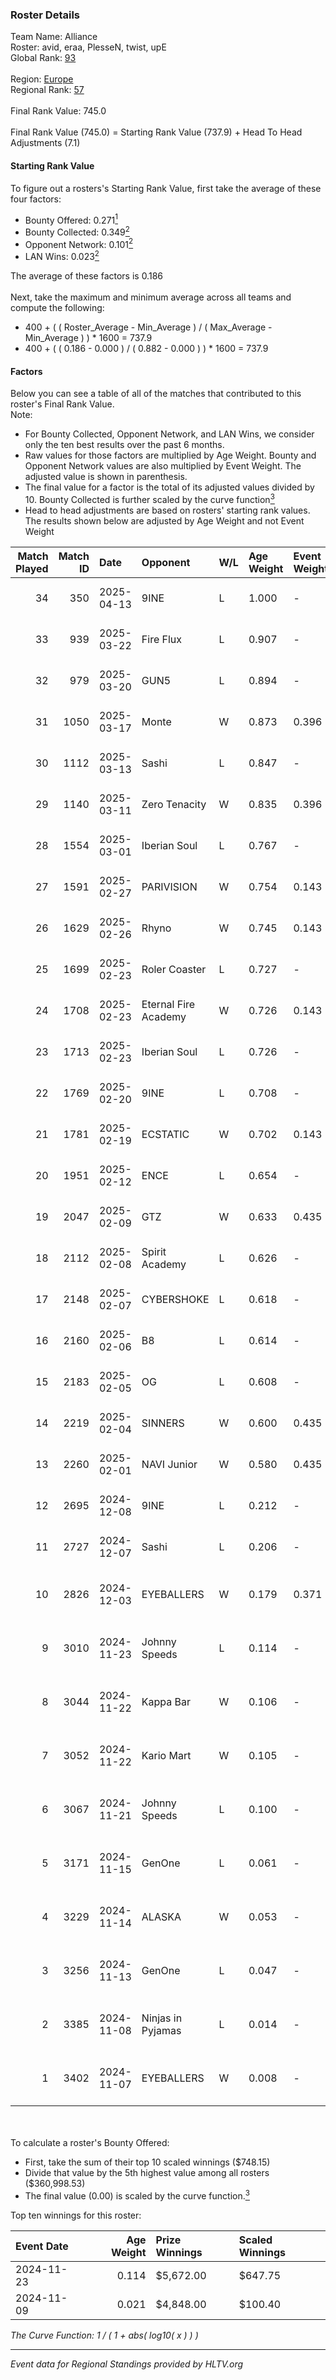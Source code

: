 ### Roster Details<br />
Team Name: Alliance<br />
Roster: avid, eraa, PlesseN, twist, upE<br />
Global Rank: [93](../../standings_global_2025_05_05.md)<br />
<br />
Region: [Europe]( ../../standings_europe_2025_05_05.md)<br />
Regional Rank: [57]( ../../standings_europe_2025_05_05.md)<br />
<br />
Final Rank Value:  745.0<br />
<br />
Final Rank Value (745.0) = Starting Rank Value (737.9) + Head To Head Adjustments (7.1)<br />

#### Starting Rank Value<br />
To figure out a rosters's Starting Rank Value, first take the average of these four factors:<br />
- Bounty Offered: 0.271[<sup>1</sup>](#table2)
- Bounty Collected: 0.349[<sup>2</sup>](#table1)
- Opponent Network: 0.101[<sup>2</sup>](#table1)
- LAN Wins: 0.023[<sup>2</sup>](#table1)

The average of these factors is 0.186<br />
<br />
Next, take the maximum and minimum average across all teams and compute the following:<br />
- 400 + ( ( Roster_Average - Min_Average ) / ( Max_Average - Min_Average ) ) * 1600 = 737.9
- 400 + ( ( 0.186 - 0.000 ) / ( 0.882 - 0.000 ) ) * 1600 = 737.9


#### Factors<br />
Below you can see a table of all of the matches that contributed to this roster's Final Rank Value.<br />
Note:<br />

- For Bounty Collected, Opponent Network, and LAN Wins, we consider only the ten best results over the past 6 months.
- Raw values for those factors are multiplied by Age Weight. Bounty and Opponent Network values are also multiplied by Event Weight. The adjusted value is shown in parenthesis.
- The final value for a factor is the total of its adjusted values divided by 10. Bounty Collected is further scaled by the curve function[<sup>3</sup>](#curveFunction)
- Head to head adjustments are based on rosters' starting rank values. The results shown below are adjusted by Age Weight and not Event Weight
<span id="table1"></span><br />


| Match Played | Match ID | Date       | Opponent             | W/L | Age Weight | Event Weight | Bounty Collected | Opponent Network | LAN Wins  | H2H Adj. | Roster                                 |
| -: | -: | :- | :- | :- | :- | :- | :- | :- | :- | -: | :- |
|           34 |      350 | 2025-04-13 | 9INE                 | L   | 1.000      | -            | -                | -                | -         |    -7.27 | avid, eraa, PlesseN, twist, upE        |
|           33 |      939 | 2025-03-22 | Fire Flux            | L   | 0.907      | -            | -                | -                | -         |   -11.96 | avid, eraa, PlesseN, twist, upE        |
|           32 |      979 | 2025-03-20 | GUN5                 | L   | 0.894      | -            | -                | -                | -         |    -8.83 | avid, eraa, PlesseN, twist, upE        |
|           31 |     1050 | 2025-03-17 | Monte                | W   | 0.873      | 0.396        | 0.005 (0.002)    | 0.493 (0.171)    | 0 (0.000) |    13.67 | avid, eraa, PlesseN, twist, upE        |
|           30 |     1112 | 2025-03-13 | Sashi                | L   | 0.847      | -            | -                | -                | -         |   -10.12 | avid, eraa, PlesseN, twist, upE        |
|           29 |     1140 | 2025-03-11 | Zero Tenacity        | W   | 0.835      | 0.396        | 0.008 (0.003)    | 0.439 (0.145)    | 0 (0.000) |    14.73 | avid, eraa, PlesseN, twist, upE        |
|           28 |     1554 | 2025-03-01 | Iberian Soul         | L   | 0.767      | -            | -                | -                | -         |    -8.43 | avid, eraa, PlesseN, twist, upE        |
|           27 |     1591 | 2025-02-27 | PARIVISION           | W   | 0.754      | 0.143        | 0.012 (0.001)    | 0.903 (0.097)    | 0 (0.000) |    17.55 | avid, eraa, PlesseN, twist, upE        |
|           26 |     1629 | 2025-02-26 | Rhyno                | W   | 0.745      | 0.143        | 0.003 (0.000)    | 0.071 (0.008)    | 0 (0.000) |     7.66 | avid, eraa, PlesseN, twist, upE        |
|           25 |     1699 | 2025-02-23 | Roler Coaster        | L   | 0.727      | -            | -                | -                | -         |   -17.68 | avid, eraa, PlesseN, twist, upE        |
|           24 |     1708 | 2025-02-23 | Eternal Fire Academy | W   | 0.726      | 0.143        | 0.003 (0.000)    | 0.051 (0.005)    | 0 (0.000) |     7.08 | avid, eraa, PlesseN, twist, upE        |
|           23 |     1713 | 2025-02-23 | Iberian Soul         | L   | 0.726      | -            | -                | -                | -         |    -8.95 | avid, eraa, PlesseN, twist, upE        |
|           22 |     1769 | 2025-02-20 | 9INE                 | L   | 0.708      | -            | -                | -                | -         |    -5.66 | avid, eraa, PlesseN, twist, upE        |
|           21 |     1781 | 2025-02-19 | ECSTATIC             | W   | 0.702      | 0.143        | 0.025 (0.003)    | 1.000 (0.100)    | 0 (0.000) |    13.22 | avid, eraa, PlesseN, twist, upE        |
|           20 |     1951 | 2025-02-12 | ENCE                 | L   | 0.654      | -            | -                | -                | -         |    -4.24 | avid, eraa, PlesseN, twist, upE        |
|           19 |     2047 | 2025-02-09 | GTZ                  | W   | 0.633      | 0.435        | 0.028 (0.008)    | 0.336 (0.093)    | 0 (0.000) |    13.17 | avid, eraa, PlesseN, twist, upE        |
|           18 |     2112 | 2025-02-08 | Spirit Academy       | L   | 0.626      | -            | -                | -                | -         |    -6.93 | avid, eraa, PlesseN, twist, upE        |
|           17 |     2148 | 2025-02-07 | CYBERSHOKE           | L   | 0.618      | -            | -                | -                | -         |    -9.29 | avid, eraa, PlesseN, twist, upE        |
|           16 |     2160 | 2025-02-06 | B8                   | L   | 0.614      | -            | -                | -                | -         |    -1.39 | avid, eraa, PlesseN, twist, upE        |
|           15 |     2183 | 2025-02-05 | OG                   | L   | 0.608      | -            | -                | -                | -         |    -5.48 | avid, eraa, PlesseN, twist, upE        |
|           14 |     2219 | 2025-02-04 | SINNERS              | W   | 0.600      | 0.435        | 0.018 (0.005)    | 0.489 (0.128)    | -         |    14.55 | avid, eraa, PlesseN, twist, upE        |
|           13 |     2260 | 2025-02-01 | NAVI Junior          | W   | 0.580      | 0.435        | 0.456 (0.115)    | 1.000 (0.252)    | -         |    16.41 | avid, eraa, PlesseN, twist, upE        |
|           12 |     2695 | 2024-12-08 | 9INE                 | L   | 0.212      | -            | -                | -                | -         |    -1.81 | avid, eraa, PlesseN, twist, upE        |
|           11 |     2727 | 2024-12-07 | Sashi                | L   | 0.206      | -            | -                | -                | -         |    -1.67 | avid, eraa, PlesseN, twist, upE        |
|           10 |     2826 | 2024-12-03 | EYEBALLERS           | W   | 0.179      | 0.371        | 0.006 (0.000)    | 0.199 (0.013)    | -         |     2.60 | avid, b0denmaster, PlesseN, twist, upE |
|            9 |     3010 | 2024-11-23 | Johnny Speeds        | L   | 0.114      | -            | -                | -                | -         |    -2.26 | avid, b0denmaster, PlesseN, twist, upE |
|            8 |     3044 | 2024-11-22 | Kappa Bar            | W   | 0.106      | -            | -                | -                | 1 (0.106) |     1.04 | avid, b0denmaster, PlesseN, twist, upE |
|            7 |     3052 | 2024-11-22 | Kario Mart           | W   | 0.105      | -            | -                | -                | 1 (0.105) |     0.73 | avid, b0denmaster, PlesseN, twist, upE |
|            6 |     3067 | 2024-11-21 | Johnny Speeds        | L   | 0.100      | -            | -                | -                | -         |    -1.99 | avid, b0denmaster, PlesseN, twist, upE |
|            5 |     3171 | 2024-11-15 | GenOne               | L   | 0.061      | -            | -                | -                | -         |    -1.17 | avid, b0denmaster, PlesseN, twist, upE |
|            4 |     3229 | 2024-11-14 | ALASKA               | W   | 0.053      | -            | -                | -                | -         |     0.89 | avid, b0denmaster, PlesseN, twist, upE |
|            3 |     3256 | 2024-11-13 | GenOne               | L   | 0.047      | -            | -                | -                | -         |    -0.89 | avid, b0denmaster, PlesseN, twist, upE |
|            2 |     3385 | 2024-11-08 | Ninjas in Pyjamas    | L   | 0.014      | -            | -                | -                | -         |    -0.29 | avid, b0denmaster, PlesseN, twist, upE |
|            1 |     3402 | 2024-11-07 | EYEBALLERS           | W   | 0.008      | -            | -                | -                | 1 (0.008) |     0.11 | avid, b0denmaster, PlesseN, twist, upE |

<br />
<span id="table2"></span><br />
To calculate a roster's Bounty Offered:<br />

- First, take the sum of their top 10 scaled winnings ($748.15)
- Divide that value by the 5th highest value among all rosters ($360,998.53)
- The final value (0.00) is scaled by the curve function.[<sup>3</sup>](#curveFunction)

Top ten winnings for this roster:<br />

| Event Date | Age Weight | Prize Winnings | Scaled Winnings |
| :- | -: | :- | :- |
| 2024-11-23 |      0.114 | $5,672.00      | $647.75         |
| 2024-11-09 |      0.021 | $4,848.00      | $100.40         |


<span id="curveFunction"></span>_The Curve Function: 1 / ( 1 + abs( log10( x ) ) )_<br />

---
_Event data for Regional Standings provided by HLTV.org_<br />
